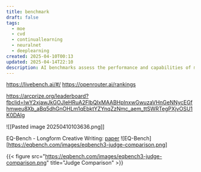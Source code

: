 ```yaml
---
title: benchmark
draft: false
tags:
  - moe
  - cvd
  - continuallearning
  - neuralnet
  - deeplearning
created: 2025-04-10T00:13
updated: 2025-04-14T22:10
description: AI benchmarks assess the performance and capabilities of models in standardized tasks.
---
```





https://livebench.ai/#/
https://openrouter.ai/rankings

https://arcprize.org/leaderboard?fbclid=IwY2xjawJkGOJleHRuA2FlbQIxMAABHpInxwGwuzaVHnGeNNycEGfhmweu8Xb_aBq5dhGnOHLm1qEbktYZYnqZzNmc_aem_ttSWRTegPXjvOSU1K0DAlg

![[Pasted image 20250410103636.png]]

EQ-Bench - Longform Creative Writing: [paper](https://arxiv.org/pdf/2312.06281) 
![EQ-Bench][https://eqbench.com/images/eqbench3-judge-comparison.png]



{{< figure src="https://eqbench.com/images/eqbench3-judge-comparison.png" title="Judge Comparison" >}}

  